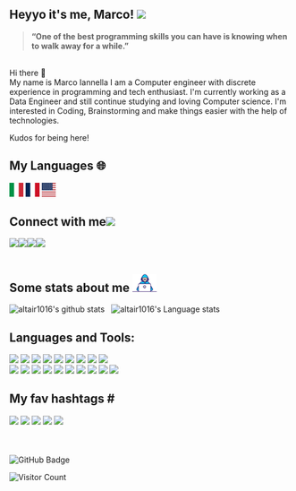## Heyyo it's me, Marco! <img src="https://github.com/TheDudeThatCode/TheDudeThatCode/blob/master/Assets/Mario_Hello_Big.gif" width="10px">
> **“One of the best programming skills you can have is knowing when to walk away for a while.”**
<br>
Hi there 👋
<br>
My name is Marco Iannella
I am a Computer engineer with discrete experience in programming and tech enthusiast. I'm currently working as a Data Engineer and still continue studying and loving Computer science. 
I'm interested in Coding, Brainstorming and make things easier with the help of technologies. 

Kudos for being here! 


## My Languages 🌐
<img src="https://github.com/lipis/flag-icons/blob/main/flags/1x1/it.svg" height="25px" width="25px">      <img src="https://github.com/lipis/flag-icons/blob/main/flags/1x1/fr.svg" height="25px" width="25px">      <img src="https://github.com/lipis/flag-icons/blob/main/flags/1x1/us.svg" height="25px" width="25px">


## Connect with me<img src="https://github.com/TheDudeThatCode/TheDudeThatCode/blob/master/Assets/Handshake.gif" height="32px">

<a href="http://www.linkedin.com/in/marco-iannella-b345b283" target="blank" >
  <img align="left"  src="https://img.shields.io/badge/LinkedIn-0077B5?style=for-the-badge&logo=linkedin&logoColor=white" />
  </a>
<a href="https://twitter.com/marco_iannella" target="blank" >
    <img align="left" src="https://img.shields.io/badge/Twitter-1DA1F2?style=for-the-badge&logo=twitter&logoColor=white"/>
  </a>

  <a href="mailto:marco.iannell4@gmail.com">
    <img align="left"src="https://img.shields.io/badge/Gmail-D14836?style=for-the-badge&logo=gmail&logoColor=white" />
  </a>
  <a href="https://dev.to/altair1016">
    <img align="left"src="https://img.shields.io/badge/dev.to-0A0A0A?style=for-the-badge&logo=devdotto&logoColor=white" />
  </a>


 <br>
  <br>


## Some stats about me <img src="https://github.com/Avinash-Gahlowt/Avinash-Gahlowt/blob/main/Developer.gif" height="32px">
![altair1016's github stats](https://github-readme-stats.vercel.app/api?username=altair1016&show_icons=true&hide_border=true)&nbsp;&nbsp;
![altair1016's Language stats](https://github-readme-stats-eight-theta.vercel.app/api/top-langs/?username=altair1016&layout=compact&langs_count=8&hide_border=true)
<br />

 ## Languages and Tools:

![](https://img.shields.io/badge/Python-FFFFFF?style=for-the-badge&logo=python&logoColor=darkgreen)
![](https://img.shields.io/badge/C-00599C?style=for-the-badge&logo=c&logoColor=white)
![](https://img.shields.io/badge/Java-5E5C5C?style=for-the-badge&logo=java&logoColor=white)
![](https://img.shields.io/badge/json-A5DF1E?style=for-the-badge&logo=json&logoColor=white)
![](https://img.shields.io/badge/SQL-220098?style=for-the-badge&logo=mysql&logoColor=white)
![](https://img.shields.io/badge/CSS3-1572B6?style=for-the-badge&logo=css3&logoColor=white)
 ![](https://img.shields.io/badge/HTML5-E34F26?style=for-the-badge&logo=html5&logoColor=white)
![](https://img.shields.io/badge/JavaScript-F7DF1E?style=for-the-badge&logo=javascript&logoColor=black)
![](https://img.shields.io/badge/php-C1DC55?style=for-the-badge&logo=php&logoColor=white)
<br>
![](https://img.shields.io/badge/Ubuntu-E95420?style=for-the-badge&logo=ubuntu&logoColor=white)
![](https://img.shields.io/badge/GitHub-100000?style=for-the-badge&logo=github&logoColor=white)
![](https://img.shields.io/badge/Git-F05032?style=for-the-badge&logo=git&logoColor=white)
![](https://img.shields.io/badge/Cloudera-430098?style=for-the-badge&logo=cloudera&logoColor=white)
![](https://img.shields.io/badge/Atom-9bd861?style=for-the-badge&logo=atom&logoColor=white)
![](https://img.shields.io/badge/Sublime-4C4C4C?style=for-the-badge&logo=sublimetext&logoColor=orange)
![](https://img.shields.io/badge/PyCharm-1AD78C?style=for-the-badge&logo=pycharm&logoColor=yellow)
![](https://img.shields.io/badge/Teradata-E95420?style=for-the-badge&logo=teradata&logoColor=white)
![](https://img.shields.io/badge/MacOS-00CA4E?style=for-the-badge&logo=macos&logoColor=white)
![](https://img.shields.io/badge/Windows-010081?style=for-the-badge&logo=windows&logoColor=white)
 
 ## My fav hashtags \#
![](https://img.shields.io/badge/pylover-5E5C5C?style=for-the-badge&logo=octothorpe&logoColor=white)
![](https://img.shields.io/badge/algorithms-5E5C5C?style=for-the-badge&logo=octothorpe&logoColor=white)
![](https://img.shields.io/badge/datascience-5E5C5C?style=for-the-badge&logo=octothorpe&logoColor=white)
![](https://img.shields.io/badge/tech-5E5C5C?style=for-the-badge&logo=octothorpe&logoColor=white)
![](https://img.shields.io/badge/computerscience-5E5C5C?style=for-the-badge&logo=octothorpe&logoColor=white)
<br><br><br><br>
<a><img src="https://img.shields.io/github/followers/altair1016?label=Followers&style=social" alt="GitHub Badge"></a>

![Visitor Count](https://komarev.com/ghpvc/?username=altair1016&color=orange&style=flat-square) 
